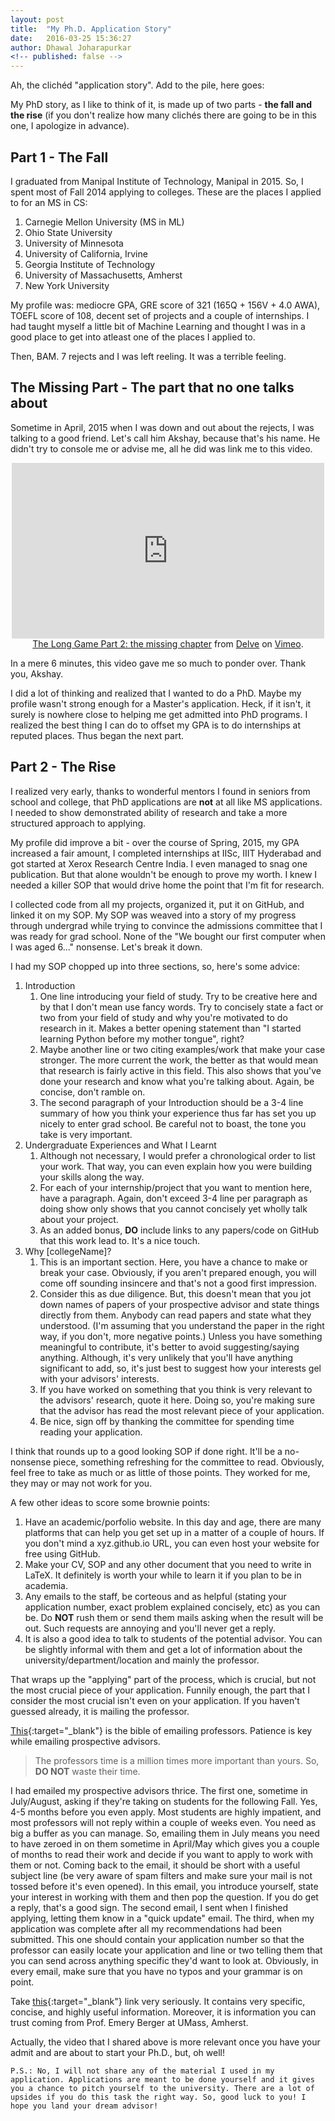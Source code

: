 ```yaml
---
layout: post
title:  "My Ph.D. Application Story"
date:   2016-03-25 15:36:27
author: Dhawal Joharapurkar
<!-- published: false -->
---
```


Ah, the clichéd "application story". Add to the pile, here goes:

My PhD story, as I like to think of it, is made up of two parts - **the fall and the rise** (if you don't realize how many clichés there are going to be in this one, I apologize in advance).


Part 1 - The Fall
---

I graduated from Manipal Institute of Technology, Manipal in 2015. So, I spent most of Fall 2014 applying to colleges. These are the places I applied to for an MS in CS:

1. Carnegie Mellon University (MS in ML) 
2. Ohio State University
3. University of Minnesota
4. University of California, Irvine
5. Georgia Institute of Technology
6. University of Massachusetts, Amherst
7. New York University

My profile was: mediocre GPA, GRE score of 321 (165Q + 156V + 4.0 AWA), TOEFL score of 108, decent set of projects and a couple of internships. I had taught myself a little bit of Machine Learning and thought I was in a good place to get into atleast one of the places I applied to.

Then, BAM. 7 rejects and I was left reeling. It was a terrible feeling.


The Missing Part - The part that no one talks about
---

Sometime in April, 2015 when I was down and out about the rejects, I was talking to a good friend. Let's call him Akshay, because that's his name. He didn't try to console me or advise me, all he did was link me to this video.

<center> <iframe src="https://player.vimeo.com/video/87448006?title=0&byline=0&portrait=0&badge=0" width="500" height="281" frameborder="0" webkitallowfullscreen mozallowfullscreen allowfullscreen></iframe></center>
<center><a href="https://vimeo.com/87448006">The Long Game Part 2: the missing chapter</a> from <a href="https://vimeo.com/delvetv">Delve</a> on <a href="https://vimeo.com">Vimeo</a>.</center>

In a mere 6 minutes, this video gave me so much to ponder over. Thank you, Akshay.

I did a lot of thinking and realized that I wanted to do a PhD. Maybe my profile wasn't strong enough for a Master's application. Heck, if it isn't, it surely is nowhere close to helping me get admitted into PhD programs. I realized the best thing I can do to offset my GPA is to do internships at reputed places. Thus began the next part.


Part 2 - The Rise
---

I realized very early, thanks to wonderful mentors I found in seniors from school and college, that PhD applications are **not** at all like MS applications. I needed to show demonstrated ability of research and take a more structured approach to applying.

My profile did improve a bit - over the course of Spring, 2015, my GPA increased a fair amount, I completed internships at IISc, IIIT Hyderabad and got started at Xerox Research Centre India. I even managed to snag one publication. But that alone wouldn't be enough to prove my worth. I knew I needed a killer SOP that would drive home the point that I'm fit for research.

I collected code from all my projects, organized it, put it on GitHub, and linked it on my SOP. My SOP was weaved into a story of my progress through undergrad while trying to convince the admissions committee that I was ready for grad school. None of the "We bought our first computer when I was aged 6..." nonsense. Let's break it down.

I had my SOP chopped up into three sections, so, here's some advice:

1. Introduction
	1. One line introducing your field of study. Try to be creative here and by that I don't mean use fancy words. Try to concisely state a fact or two from your field of study and why you're motivated to do research in it. Makes a better opening statement than "I started learning Python before my mother tongue", right?
	2. Maybe another line or two citing examples/work that make your case stronger. The more current the work, the better as that would mean that research is fairly active in this field. This also shows that you've done your research and know what you're talking about. Again, be concise, don't ramble on.
	3. The second paragraph of your Introduction should be a 3-4 line summary of how you think your experience thus far has set you up nicely to enter grad school. Be careful not to boast, the tone you take is very important.
2. Undergraduate Experiences and What I Learnt
	1. Although not necessary, I would prefer a chronological order to list your work. That way, you can even explain how you were building your skills along the way.
	2. For each of your internship/project that you want to mention here, have a paragraph. Again, don't exceed 3-4 line per paragraph as doing show only shows that you cannot concisely yet wholly talk about your project. 
	3. As an added bonus, **DO** include links to any papers/code on GitHub that this work lead to. It's a nice touch.
3. Why [collegeName]?
	1. This is an important section. Here, you have a chance to make or break your case. Obviously, if you aren't prepared enough, you will come off sounding insincere and that's not a good first impression.
	2. Consider this as due diligence. But, this doesn't mean that you jot down names of papers of your prospective advisor and state things directly from them. Anybody can read papers and state what they understood. (I'm assuming that you understand the paper in the right way, if you don't, more negative points.) Unless you have something meaningful to contribute, it's better to avoid suggesting/saying anything. Although, it's very unlikely that you'll have anything significant to add, so, it's just best to suggest how your interests gel with your advisors' interests.
	3. If you have worked on something that you think is very relevant to the advisors' research, quote it here. Doing so, you're making sure that the advisor has read the most relevant piece of your application.
	4. Be nice, sign off by thanking the committee for spending time reading your application.

I think that rounds up to a good looking SOP if done right. It'll be a no-nonsense piece, something refreshing for the committee to read. Obviously, feel free to take as much or as little of those points. They worked for me, they may or may not work for you.

A few other ideas to score some brownie points:

1. Have an academic/porfolio website. In this day and age, there are many platforms that can help you get set up in a matter of a couple of hours. If you don't mind a xyz.github.io URL, you can even host your website for free using GitHub.
2. Make your CV, SOP and any other document that you need to write in LaTeX. It definitely is worth your while to learn it if you plan to be in academia.
3. Any emails to the staff, be corteous and as helpful (stating your application number, exact problem explained concisely, etc) as you can be. Do **NOT** rush them or send them mails asking when the result will be out. Such requests are annoying and you'll never get a reply.
4. It is also a good idea to talk to students of the potential advisor. You can be slightly informal with them and get a lot of information about the university/department/location and mainly the professor.


That wraps up the "applying" part of the process, which is crucial, but not the most crucial piece of your application. Funnily enough, the part that I consider the most crucial isn't even on your application. If you haven't guessed already, it is mailing the professor.

[This](http://matt.might.net/articles/how-to-email/){:target="_blank"} is the bible of emailing professors. Patience is key while emailing prospective advisors.

> The professors time is a million times more important than yours. So, **DO NOT** waste their time.

I had emailed my prospective advisors thrice. The first one, sometime in July/August, asking if they're taking on students for the following Fall. Yes, 4-5 months before you even apply. Most students are highly impatient, and most professors will not reply within a couple of weeks even. You need as big a buffer as you can manage. So, emailing them in July means you need to have zeroed in on them sometime in April/May which gives you a couple of months to read their work and decide if you want to apply to work with them or not. Coming back to the email, it should be short with a useful subject line (be very aware of spam filters and make sure your mail is not tossed before it's even opened). In this email, you introduce yourself, state your interest in working with them and then pop the question. If you do get a reply, that's a good sign. The second email, I sent when I finished applying, letting them know in a "quick update" email. The third, when my application was complete after all my recommendations had been submitted. This one should contain your application number so that the professor can easily locate your application and line or two telling them that you can send across anything specific they'd want to look at. Obviously, in every email, make sure that you have no typos and your grammar is on point.


Take [this](http://emeryberger.com/admission-notes/){:target="_blank"} link very seriously. It contains very specific, concise, and highly useful information. Moreover, it is information you can trust coming from Prof. Emery Berger at UMass, Amherst.

Actually, the video that I shared above is more relevant once you have your admit and are about to start your Ph.D., but, oh well!

`P.S.: No, I will not share any of the material I used in my application. Applications are meant to be done yourself and it gives you a chance to pitch yourself to the university. There are a lot of upsides if you do this task the right way. So, good luck to you! I hope you land your dream advisor!`